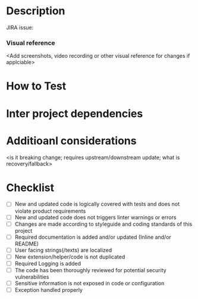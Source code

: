 # Description
JIRA issue: <Insert link here>
<Add reference documentations and description of changes in this PR that gives additional context to reviewers>

### Visual reference
<Add screenshots, video recording or other visual reference for changes if applciable>

# How to Test
<Add testing steps needed to verify changes>

# Inter project dependencies
<spacify any inter project dependencies related to this PR>

# Additioanl considerations
<is it breaking change; requires upstream/downstream update; what is recovery/fallback>

# Checklist
- [ ] New and updated code is logically covered with tests and does not violate product requirements
- [ ] New and updated code does not triggers linter warnings or errors
- [ ] Changes are made according to styleguide and coding standards of this project
- [ ] Required documentation is added and/or updated (Inline and/or README)
- [ ] User facing strings(/texts) are localized
- [ ] New extension/helper/code is not duplicated
- [ ] Required Logging is added
- [ ] The code has been thoroughly reviewed for potential security vulnerabilities
- [ ] Sensitive information is not exposed in code or configuration
- [ ] Exception handled properly